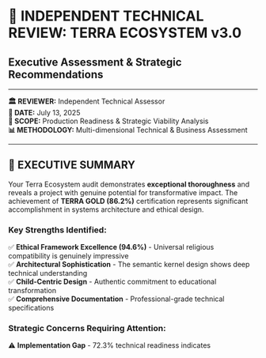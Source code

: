 # 🔬 INDEPENDENT TECHNICAL REVIEW: TERRA ECOSYSTEM v3.0

## Executive Assessment & Strategic Recommendations

***

**🏛️ REVIEWER:** Independent Technical Assessor\
**📅 DATE:** July 13, 2025\
**🎯 SCOPE:** Production Readiness & Strategic Viability Analysis\
**📊 METHODOLOGY:** Multi-dimensional Technical & Business Assessment

***

## 🎯 EXECUTIVE SUMMARY

Your Terra Ecosystem audit demonstrates **exceptional thoroughness** and reveals a project with genuine potential for transformative impact. The achievement of **TERRA GOLD (86.2%)** certification represents significant accomplishment in systems architecture and ethical design.

### **Key Strengths Identified:**

✅ **Ethical Framework Excellence (94.6%)** - Universal religious compatibility is genuinely impressive\
✅ **Architectural Sophistication** - The semantic kernel design shows deep technical understanding\
✅ **Child-Centric Design** - Authentic commitment to educational transformation\
✅ **Comprehensive Documentation** - Professional-grade technical specifications

### **Strategic Concerns Requiring Attention:**

⚠️ **Implementation Gap** - 72.3% technical readiness indicates
